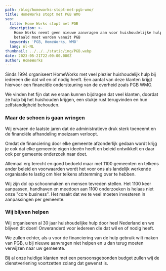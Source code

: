 ```yaml
---
path: /blog/homeworks-stopt-met-pgb-wmo/
title: HomeWorks stopt met PGB WMO
seo:
  title: Home Works stopt met PGB
  description: >-
    Home Works neemt geen nieuwe aanvragen aan voor huishoudelijke hulp die
    betaald moet worden vanuit PGB
  keywords: 'PGB, HomeWorks, WMO'
  lang: nl-NL
thumbnail: ../../../static/img/PGB.webp
date: 2023-05-21T22:00:00.000Z
author: HomeWorks
---
```


Sinds 1994 organiseert HomeWorks met veel plezier huishoudelijk hulp bij iedereen die dat wil en of nodig heeft. Een aantal van deze klanten krijgt hiervoor een financiële ondersteuning van de overheid zoals PGB WMO.

We vinden het fijn dat we eraan kunnen bijdragen dat veel klanten, doordat ze hulp bij het huishouden krijgen, een stukje rust terugvinden en hun zelfstandigheid behouden.

### Maar de schoen is gaan wringen

Wij ervaren de laatste jaren dat de administratieve druk sterk toeneemt en de financiële afhandeling moeizaam verloopt.

Omdat de financiering door elke gemeente afzonderlijk gedaan wordt krijg je ook dat elke gemeente eigen ideeën heeft en beleid ontwikkelt en daar ook per gemeente onderzoek naar doet.

Allemaal erg terecht en goed bedoeld maar met 1100 gemeenten en telkens ander beleid en voorwaarden wordt het voor ons als landelijk werkende organisatie te lastig om hier telkens afstemming over te hebben.

Wij zijn dol op schoonmaken en mensen tevreden stellen. Het 1100 keer aanpassen, handhaven en meedoen aan 1100 onderzoeken is helaas niet onze "core business". Het maakt dat we te veel moeten investeren in aanpassingen per gemeente.

### Wij blijven helpen

Wij organiseren al 30 jaar huishoudelijke hulp door heel Nederland en we blijven dit doen! Onveranderd voor iedereen die dat wil en of nodig heeft.

We zullen echter, als u voor de financiering van de hulp gebruik wilt maken van PGB, u bij nieuwe aanvragen niet helpen en u dan terug moeten verwijzen naar uw gemeente.

Bij al onze huidige klanten met een persoonsgebonden budget zullen wij de dienstverlening voortzetten zolang dat gewenst is.
